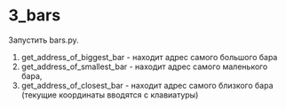 # 3_bars
Запустить bars.py.
1. get_address_of_biggest_bar - находит адрес самого большого бара
2. get_address_of_smallest_bar - находит адрес самого маленького бара,
3. get_address_of_closest_bar - находит адрес самого близкого бара (текущие координаты вводятся с клавиатуры)
